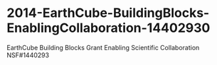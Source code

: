 2014-EarthCube-BuildingBlocks-EnablingCollaboration-14402930
============================================================

EarthCube Building Blocks Grant Enabling Scientific Collaboration NSF#1440293
